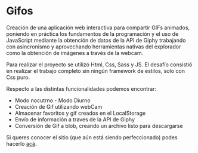 <h1>Gifos</h1>

Creación de una aplicación web interactiva para compartir GIFs animados, poniendo en práctica los fundamentos de la programación y el uso de JavaScript mediante la obtención de datos de la API de Giphy trabajando con asincronismo y aprovechando herramientas nativas del explorador como la obtención de imágenes a través de la webcam.

Para realizar el proyecto se utilizó Html, Css, Sass y JS. El desafío consistió en realizar el trabajo completo sin ningún framework de estilos, solo con Css puro. 

Respecto a las distintas funcionalidades podemos encontrar:

<ul>
<li>Modo nocutrno - Modo Diurno</li>
<li>Creación de Gif utilizando webCam</li>
<li>Almacenar favoritos y gif creados en el LocalStorage</li>
<li>Envío de información a traves de la API de Giphy</li>
<li>Conversión de Gif a blob, creando un archivo listo para descargarse</li>
</ul>

Si queres conocer el sitio (que aún está siendo perfeccionado) podes hacerlo <a href='https://ezsan.github.io/GiphoS/'>acá</a>.
